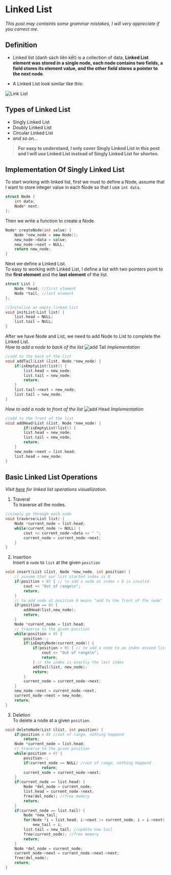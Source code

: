 # Linked List
*This post may containts some grammar mistakes, I will very appreciate if you correct me.*

## Definition

- Linked list (danh sách liên kết) is a collection of data, **Linked List element was stored in a single node, each node contains two fields, a field stores its element value, and the other field stores a pointer to the next node**.

- A Linked List look similar like this:

![Link List](https://static.javatpoint.com/ds/images/linked-list.png)

## Types of Linked List
- Singly Linked List
- Doubly Linked List
- Circular Linked List
- *and so on...*

>**For easy to understand, I only cover Singly Linked List in this post and I will use Linked List instead of Singly Linked List for shorten.**
## Implementation Of Singly Linked List
To start working with linked list, first we must to define a Node, assume that I want to store integer value in each Node so that I use `int data`.
```cpp
struct Node {
	int data;
	Node* next;
};
```
Then we write a function to create a Node.
```cpp
Node* createNode(int value) {
	Node *new_node = new Node();
	new_node->data = value;
	new_node->next = NULL;
	return new_node;
}
```
Next we define a Linked List.\
To easy to working with Linked List, I define a list with two pointers point to the **first element** and the **last element** of the list.
```cpp
struct List {
	Node *head; //first element
	Node *tail; //last element
};

//Initalize an empty linked list
void initList(List list) {
	list.head = NULL;
	list.tail = NULL;
}
```
After we have Node and List, we need to add Node to List to complete the Linked List.\
*How to add a node to back of the list*
![add Tail](https://s3.ap-south-1.amazonaws.com/afteracademy-server-uploads/types-of-linked-list-and-operation-on-linked-list-insert-end-684624578d427ddd.png)
*Implementation*
```cpp
//add to the back of the list
void addTail(List &list, Node *new_node) {
	if(isEmptyList(list)) {
		list.head = new_node;
		list.tail = new_node;
		return;
	}
	list.tail->next = new_node;
	list.tail = new_node;
}
```
*How to add a node to front of the list*
![add Head](https://s3.ap-south-1.amazonaws.com/afteracademy-server-uploads/types-of-linked-list-and-operation-on-linked-list-insert-begin-c5d6d8aebb19c584.png)
*Implementation*
```cpp
//add to the front of the list
void addHead(List &list, Node *new_node) {
		if(isEmptyList(list)) {
		list.head = new_node;
		list.tail = new_node;
		return;
	}
	new_node->next = list.head;
	list.head = new_node;
}
```
## Basic Linked List Operations
*Visit [here](https://visualgo.net/en/list) for linked list operations visuallization.*
1. Traveral\
To traverse all the nodes.
```cpp
//simply go through each node
void traverse(List list) {
	Node *current_node = list.head;
	while(current_node != NULL) {
		cout << current_node->data << " ";
		current_node = current_node->next;
	}
}
```
2. Insertion\
Insert a `node` to `list` at the given `position`
```cpp
void insert(List &list, Node *new_node, int position) {
	// assume that our list started index is 0
	if(position < 0) { // to add a node at index < 0 is invalid
		cout << "Out of range\n";
		return;
	}
	// to add node at position 0 means "add to the front of the node"
	if(position == 0) { 
		addHead(list,new_node);
		return;
	}
	Node *current_node = list.head;
	// traverse to the given position
	while(position > 0) {
		position--;
		if(isEmptyNode(current_node)) {
			if(position > 0) { // to add a node to an index exceed list range
				cout << "Out of range\n";
				return;
			} // the index is exactly the last index
			addTail(list, new_node);
			return;
		}
		current_node = current_node->next;
	}
	new_node->next = current_node->next;
	current_node->next = new_node;
	return;
}
```
3. Deletion\
To delete a node at a given `position`.
```cpp
void deleteNode(List &list, int position) {
	if(position < 0) //out of range, nothing happend
		return;
	Node *current_node = list.head;
	// traverse to the given position
	while(position > 0) {
		position--;
		if(current_node == NULL) //out of range, nothing happend
				return;
		current_node = current_node->next;
	}
	if(current_node == list.head) {
		Node *del_node = current_node;
		list.head = current_node->next;
		free(del_node); //free memory
		return;
	}
	if(current_node == list.tail) {
		Node *new_tail;
		for(Node *i = list.head; i->next != current_node; i = i->next) //search for new tail
			new_tail = i;
		list.tail = new_tail; //update new tail
		free(current_node); //free memory
		return;
	}
	Node *del_node = current_node;
	current_node->next = current_node->next->next;
	free(del_node);
	return;
}
```